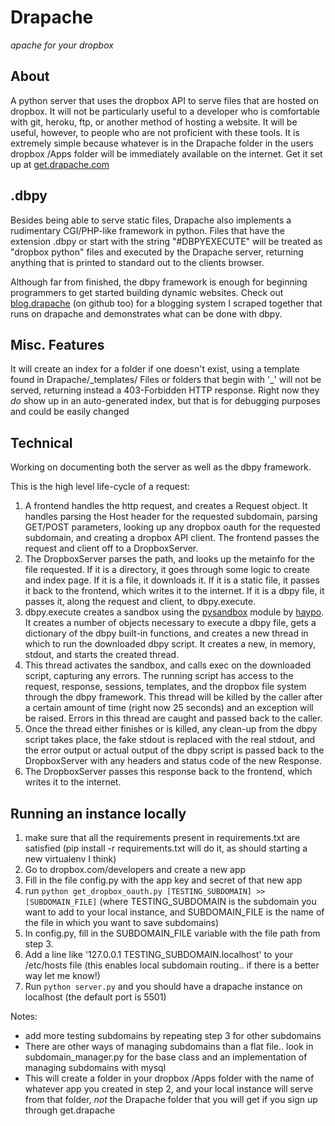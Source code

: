 Drapache
=================
_apache for your dropbox_

About
----------
A python server that uses the dropbox API to serve files that are hosted on dropbox. It will not be particularly useful
to a developer who is comfortable with git, heroku, ftp, or another method of hosting a website. It will be useful, however,
to people who are not proficient with these tools. It is extremely simple because whatever is in the Drapache folder in the users
dropbox /Apps folder will be immediately available on the internet.
Get it set up at [get.drapache.com](http://get.drapache.com)

.dbpy
-----------
Besides being able to serve static files, Drapache also implements a rudimentary CGI/PHP-like framework in python.
Files that have the extension .dbpy or start with the string "#DBPYEXECUTE" will be treated as "dropbox python" files
and executed by the Drapache server, returning anything that is printed to standard out to the clients browser.

Although far from finished, the dbpy framework is enough for beginning programmers to get started building dynamic websites.
Check out [blog.drapache](http://github.com/louissobel/blog.drapache) (on github too) for a blogging system I scraped together that
runs on drapache and demonstrates what can be done with dbpy.

Misc. Features
----------------
It will create an index for a folder if one doesn't exist, using a template found in Drapache/\_templates/
Files or folders that begin with '_' will not be served, returning instead a 403-Forbidden HTTP response.
Right now they _do_ show up in an auto-generated index, but that is for debugging purposes and could be easily changed

Technical
---------------
Working on documenting both the server as well as the dbpy framework.

This is the high level life-cycle of a request:

1. A frontend handles the http request, and creates a Request object. It handles parsing the Host header for the 
   requested subdomain, parsing GET/POST parameters, looking up any dropbox oauth for the requested subdomain,
   and creating a dropbox API client. The frontend passes the request and client off to a DropboxServer.
2. The DropboxServer parses the path, and looks up the metainfo for the file requested. If it is a directory, it goes
   through some logic to create and index page. If it is a file, it downloads it. If it is a static file, it passes it back
   to the frontend, which writes it to the internet. If it is a dbpy file, it passes it, along the request and client, to
   dbpy.execute.
3. dbpy.execute creates a sandbox using the [pysandbox](http://github.com/haypo/pysandbox) module by [haypo](http://github.com/haypo).
   It creates a number of objects necessary to execute a dbpy file, gets a dictionary of the dbpy built-in functions, and creates
   a new thread in which to run the downloaded dbpy script. It creates a new, in memory, stdout, and starts the created thread.
4. This thread activates the sandbox, and calls exec on the downloaded script, capturing any errors. The running script has access
   to the request, response, sessions, templates, and the dropbox file system through the dbpy framework. This thread will be killed by the caller
   after a certain amount of time (right now 25 seconds) and an exception will be raised. Errors in this thread are caught and passed
   back to the caller.
5. Once the thread either finishes or is killed, any clean-up from the dbpy script takes place,
   the fake stdout is replaced with the real stdout, and the error output or actual output of the
   dbpy script is passed back to the DropboxServer with any headers and status code of the new Response.
6. The DropboxServer passes this response back to the frontend, which writes it to the internet.


Running an instance locally
---------------------------
1. make sure that all the requirements present in requirements.txt are satisfied
	(pip install -r requirements.txt will do it, as should starting a new virtualenv I think)
2. Go to dropbox.com/developers and create a new app
3. Fill in the file config.py with the app key and secret of that new app
4. run `python get_dropbox_oauth.py [TESTING_SUBDOMAIN] >> [SUBDOMAIN_FILE]`
	(where TESTING_SUBDOMAIN is the subdomain you want to add to your local instance,
	and SUBDOMAIN_FILE is the name of the file in which you want to save subdomains)
5. In config.py, fill in the SUBDOMAIN_FILE variable with the file path from step 3.
6. Add a line like '127.0.0.1	TESTING_SUBDOMAIN.localhost' to your /etc/hosts file
	(this enables local subdomain routing.. if there is a better way let me know!)
7. Run `python server.py` and you should have a drapache instance on localhost (the default port is 5501)
	
Notes:
*	add more testing subdomains by repeating step 3 for other subdomains
*	There are other ways of managing subdomains than a flat file.. look in subdomain_manager.py for the base class
	and an implementation of managing subdomains with mysql
*	This will create a folder in your dropbox /Apps folder with the name of whatever app you created in step 2, and
	your local instance will serve from that folder, _not_ the Drapache folder that you will get if you sign up through get.drapache

